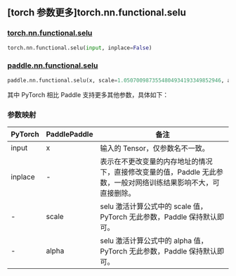 ## [torch 参数更多]torch.nn.functional.selu

### [torch.nn.functional.selu](https://pytorch.org/docs/1.13/generated/torch.nn.functional.selu.html#torch.nn.functional.selu)

```python
torch.nn.functional.selu(input, inplace=False)
```

### [paddle.nn.functional.selu](https://www.paddlepaddle.org.cn/documentation/docs/zh/api/paddle/nn/functional/selu_cn.html)

```python
paddle.nn.functional.selu(x, scale=1.0507009873554804934193349852946, alpha=1.6732632423543772848170429916717, name=None)
```

其中 PyTorch 相比 Paddle 支持更多其他参数，具体如下：

### 参数映射

| PyTorch | PaddlePaddle | 备注                                                                                                            |
| ------- | ------------ | --------------------------------------------------------------------------------------------------------------- |
| input   | x            | 输入的 Tensor，仅参数名不一致。                                                                                 |
| inplace | -            | 表示在不更改变量的内存地址的情况下，直接修改变量的值，Paddle 无此参数，一般对网络训练结果影响不大，可直接删除。 |
| -       | scale        | selu 激活计算公式中的 scale 值，PyTorch 无此参数，Paddle 保持默认即可。                                         |
| -       | alpha        | selu 激活计算公式中的 alpha 值，PyTorch 无此参数，Paddle 保持默认即可。                                         |
